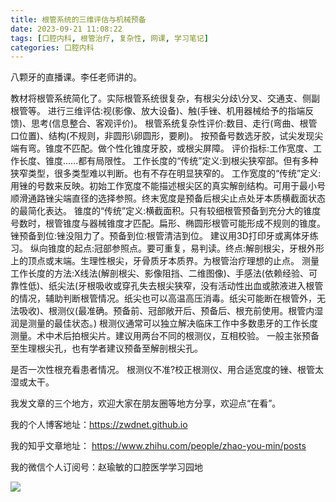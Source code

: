 ```yaml
---
title: 根管系统的三维评估与机械预备
date: 2023-09-21 11:08:22
tags: [口腔内科, 根管治疗, 复杂性, 网课, 学习笔记]
categories: 口腔内科
---
```

八颗牙的直播课。李任老师讲的。

教材将根管系统简化了。实际根管系统很复杂，有根尖分歧\分叉、交通支、侧副根管等。
进行三维评估:视(影像、放大设备)、触(手锉、机用器械给予的指端反馈)、思考(信息整合、客观评价)。
根管系统复杂性评价:数目、走行(弯曲、根管口位置)、结构(不规则，非圆形\卵圆形，要刷)。
按预备号数选牙胶，试尖发现尖端有弯。锥度不匹配。做个性化锥度牙胶，或根尖屏障。
评价指标:工作宽度、工作长度、锥度……都有局限性。
工作长度的“传统”定义:到根尖狭窄部。但有多种狭窄类型，很多类型难以判断。也有不存在明显狭窄的。
工作宽度的“传统”定义:用锉的号数来反映。初始工作宽度不能描述根尖区的真实解剖结构。可用于最小号顺滑通路锉尖端直径的选择参照。终末宽度是预备后根尖止点处牙本质横截面状态的最简化表达。
锥度的“传统”定义:横截面积。只有较细根管预备到充分大的锥度号数时，根管锥度与器械锥度才匹配。扁形、椭圆形根管可能形成不规则的锥度。
锉预备到位:锉没阻力了。预备到位:根管清洁到位。
建议用3D打印牙或离体牙练习。
纵向锥度的起点:冠部参照点。要可重复，易判读。终点:解剖根尖，牙根外形上的顶点或末端。生理性根尖，牙骨质牙本质界。为根管治疗理想的止点。
测量工作长度的方法:X线法(解剖根尖、影像阻挡、二维图像)、手感法(依赖经验、可靠性低)、纸尖法(牙根吸收或穿孔失去根尖狭窄，没有活动性出血或脓液进入根管的情况，辅助判断根管情况。纸尖也可以高温高压消毒。纸尖可能断在根管外，无法吸收)、根测仪(最准确。预备前、冠部敞开后、预备后、根充前使用。根管内湿润是测量的最佳状态。)
根测仪通常可以独立解决临床工作中多数患牙的工作长度测量。术中术后拍根尖片。建议用两台不同的根测仪，互相校验。
一般主张预备至生理根尖孔，也有学者建议预备至解剖根尖孔。

是否一次性根充看患者情况。
根测仪不准?校正根测仪、用合适宽度的锉、根管太湿或太干。





我发文章的三个地方，欢迎大家在朋友圈等地方分享，欢迎点“在看”。

我的个人博客地址：https://zwdnet.github.io

我的知乎文章地址： https://www.zhihu.com/people/zhao-you-min/posts

我的微信个人订阅号：赵瑜敏的口腔医学学习园地

![](https://zymblog-1258069789.cos.ap-chengdu.myqcloud.com/other/wx.jpg)


